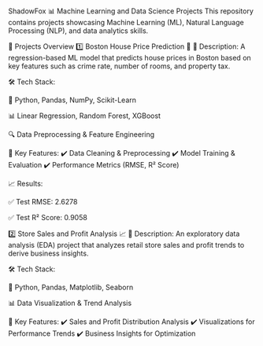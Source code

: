 
ShadowFox
📊 Machine Learning and Data Science Projects
This repository contains projects showcasing Machine Learning (ML), Natural Language Processing (NLP), and data analytics skills.

🚀 Projects Overview
1️⃣ Boston House Price Prediction 🏡
📌 Description:
A regression-based ML model that predicts house prices in Boston based on key features such as crime rate, number of rooms, and property tax.

🛠 Tech Stack:

🐍 Python, Pandas, NumPy, Scikit-Learn

📊 Linear Regression, Random Forest, XGBoost

🔍 Data Preprocessing & Feature Engineering

🔹 Key Features:
✔️ Data Cleaning & Preprocessing
✔️ Model Training & Evaluation
✔️ Performance Metrics (RMSE, R² Score)

📈 Results:

✅ Test RMSE: 2.6278

✅ Test R² Score: 0.9058

2️⃣ Store Sales and Profit Analysis 📈
📌 Description:
An exploratory data analysis (EDA) project that analyzes retail store sales and profit trends to derive business insights.

🛠 Tech Stack:

🐍 Python, Pandas, Matplotlib, Seaborn

📊 Data Visualization & Trend Analysis

🔹 Key Features:
✔️ Sales and Profit Distribution Analysis
✔️ Visualizations for Performance Trends
✔️ Business Insights for Optimization
